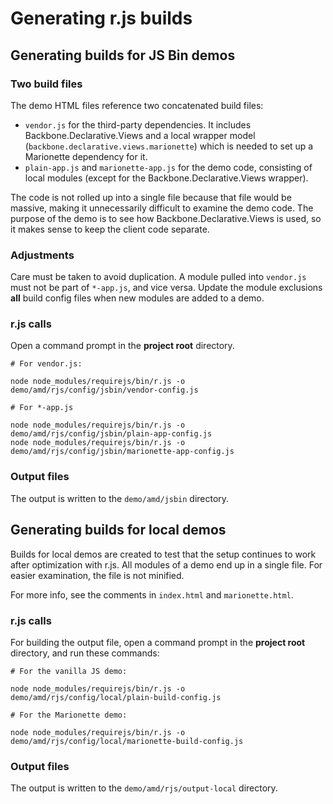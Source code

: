 # Generating r.js builds

## Generating builds for JS Bin demos

### Two build files

The demo HTML files reference two concatenated build files:

- `vendor.js` for the third-party dependencies. It includes Backbone.Declarative.Views and a local wrapper model (`backbone.declarative.views.marionette`) which is needed to set up a Marionette dependency for it.
- `plain-app.js` and `marionette-app.js` for the demo code, consisting of local modules (except for the Backbone.Declarative.Views wrapper).

The code is not rolled up into a single file because that file would be massive, making it unnecessarily difficult to examine the demo code. The purpose of the demo is to see how Backbone.Declarative.Views is used, so it makes sense to keep the client code separate.

### Adjustments

Care must be taken to avoid duplication. A module pulled into `vendor.js` must not be part of `*-app.js`, and vice versa. Update the module exclusions **all** build config files when new modules are added to a demo.

### r.js calls

Open a command prompt in the **project root** directory.

```
# For vendor.js:

node node_modules/requirejs/bin/r.js -o demo/amd/rjs/config/jsbin/vendor-config.js

# For *-app.js

node node_modules/requirejs/bin/r.js -o demo/amd/rjs/config/jsbin/plain-app-config.js
node node_modules/requirejs/bin/r.js -o demo/amd/rjs/config/jsbin/marionette-app-config.js
```

### Output files

The output is written to the `demo/amd/jsbin` directory.


## Generating builds for local demos

Builds for local demos are created to test that the setup continues to work after optimization with r.js. All modules of a demo end up in a single file. For easier examination, the file is not minified.

For more info, see the comments in `index.html` and `marionette.html`.

### r.js calls

For building the output file, open a command prompt in the **project root** directory, and run these commands:

```
# For the vanilla JS demo:

node node_modules/requirejs/bin/r.js -o demo/amd/rjs/config/local/plain-build-config.js

# For the Marionette demo:

node node_modules/requirejs/bin/r.js -o demo/amd/rjs/config/local/marionette-build-config.js
```

### Output files

The output is written to the `demo/amd/rjs/output-local` directory.